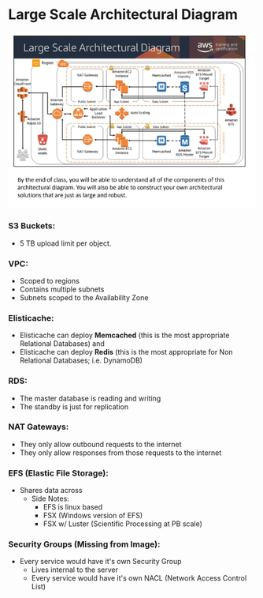# Large Scale Architectural Diagram

![](large-scale-diagram.png)

### S3 Buckets:
* 5 TB upload limit per object.

### VPC:
* Scoped to regions
* Contains multiple subnets
* Subnets scoped to the Availability Zone
 
### Elisticache:
* Elisticache can deploy __Memcached__ (this is the most appropriate Relational Databases) and 
* Elisticache can deploy __Redis__ (this is the most appropriate for Non Relational Databases; i.e. DynamoDB)

### RDS:
* The master database is reading and writing
* The standby is just for replication

### NAT Gateways:
* They only allow outbound requests to the internet
* They only allow responses from those requests to the internet

### EFS (Elastic File Storage):
* Shares data across 
    * Side Notes:
        * EFS is linux based
        * FSX (Windows version of EFS)
        * FSX w/ Luster (Scientific Processing at PB scale)

### Security Groups (Missing from Image):
* Every service would have it's own Security Group
    * Lives internal to the server
    * Every service would have it's own NACL (Network Access Control List)